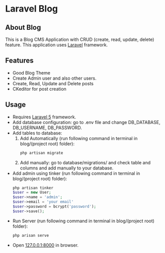 # Laravel Blog

## About Blog
This is a Blog CMS Application with CRUD (create, read, update, delete) feature. This application uses [Laravel](https://laravel.com/) framework.

## Features
- Good Blog Theme
- Create Admin user and also other users.
- Create, Read, Update and Delete posts
- CKeditor for post creation

## Usage
- Requires [Laravel 5](https://laravel.com/) framework.
- Add database configuration: go to .env file and change DB_DATABASE, DB_USERNAME, DB_PASSWORD.
- Add tables to database:
	1. Add Automatically (run following command in terminal in blog/(project root) folder):
		```php
		php artisan migrate
		```
	2. Add manually: go to database/migrations/ and check table and columns and add manually to your database.
- Add admin using tinker (run following command in terminal in blog/(project root) folder):
	```php
	php artisan tinker
	$user = new User;
	$user->name = 'admin';
	$user->email = 'your email'
	$user->password = bcrypt('password');
	$user->save();
	```
- Run Server (run following command in terminal in blog/(project root) folder):
	```php 
	php arisan serve
	```
- Open [127.0.0.1:8000](http://127.0.0.1:8000) in browser.


